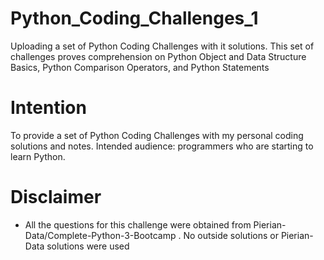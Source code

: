 # Python_Coding_Challenges_1
Uploading a set of Python Coding Challenges with it solutions. This set of challenges proves comprehension on Python Object and Data Structure Basics, Python Comparison Operators, and Python Statements

# Intention
To provide a set of Python Coding Challenges with my personal coding solutions and notes. Intended audience: programmers who are starting to learn Python. 

# Disclaimer
- All the questions for this challenge were obtained from Pierian-Data/Complete-Python-3-Bootcamp . No outside solutions or Pierian-Data solutions were used
